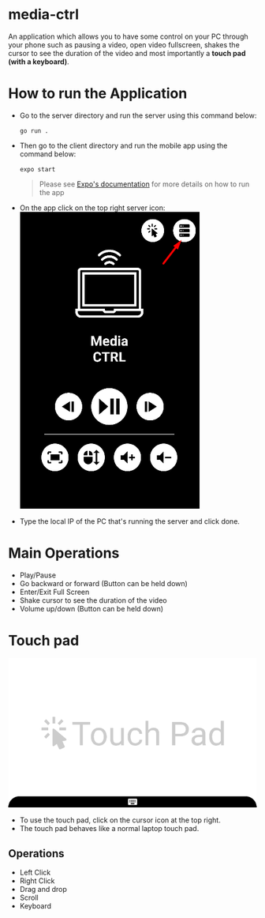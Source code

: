 # media-ctrl
An application which allows you to have some control on your PC through your phone such as pausing a video, open video fullscreen, shakes the cursor to see the duration of the video and most importantly a **touch pad (with a keyboard)**.

# How to run the Application
*   Go to the server directory and run the server using this command below:

        go run .

*   Then go to the client directory and run the mobile app using the command below:

        expo start
    >Please see [Expo's documentation](https://docs.expo.dev/) for more details on how to run the app

* On the app click on the top right server icon: <br/>
![Screenshot](./media-ctrl/assets/screenshots/Screenshot_1.png)
* Type the local IP of the PC that's running the server and click done.

# Main Operations
* Play/Pause
* Go backward or forward (Button can be held down)
* Enter/Exit Full Screen
* Shake cursor to see the duration of the video
* Volume up/down (Button can be held down)

# Touch pad
![Screenshot](./media-ctrl/assets/screenshots/Screenshot_2.png)
* To use the touch pad, click on the cursor icon at the top right.
* The touch pad behaves like a normal laptop touch pad.
## Operations
* Left Click
* Right Click
* Drag and drop
* Scroll
* Keyboard